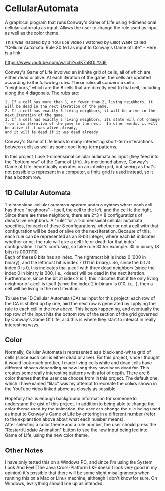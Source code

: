 # CellularAutomata
A graphical program that runs Conway's Game of Life using 1-dimensional cellular automata as input.  Allows the user to change the rule used as input as well as the color theme.

This was inspired by a YouTube video I watched by Elliot Waite called "Cellular Automata: Rule 30 fed as input to Conway's Game of Life" - Here is a link: 

https://www.youtube.com/watch?v=IK7nBOLYzdE

Conway's Game of Life involved an infinite grid of cells, all of which are either dead or alive.  At each iteration of the game, the cells are updated according to the following
rules.  These rules all concern a cell's "neighbors," which are the 8 cells that are directly next to that cell, including along the 4 diagonals.  The rules are: 

    1. If a cell has more than 3, or fewer than 2, living neighbors, it will be dead in the next iteration of the game. 
    2. If a cell has exactly 3 living neighbors, it will be alive in the next iteration of the game. 
    3. If a cell has exactly 2 living neighbors, its state will not change from this iteration of the game to the next.  In other words, it will be alive if it was alive already,
    and it will be dead if it was dead already.  

Conway's Game of Life leads to many interesting short-term interactions between cells as well as some cool long-term patterns.

In this project, I use 1-dimensional cellular automata as input (they feed into the "bottom row" of the Game of Life).  As mentioned above, Conway's Game of Life
theoretically operates on an infinite grid, but seeing as that's not possible to represent in a computer, a finite grid is used instead, so it has a bottom row.  


## 1D Cellular Automata

1-dimensional cellular automata operate under a system where each cell has three "neighbors" - itself, the cell to the left, and the cell to the right.  Since there are three 
neighbors, there are 2^3 = 8 configurations of dead/alive neighbors.  A "rule" for a 1-dimensional cellular automata specifies, for each of these 8 configurations, whether or 
not a cell with that configuration will be dead or alive on the next iteration.  Because of this, each rule can be represented as an 8-bit integer, where each bit indicates
whether or not the rule will give a cell life or death for that index' configuration.  That's confusing, so take rule 30 for example.  30 in binary (8 bits) is 00011110.  
Each of these 8 bits has an index.  The rightmost bit is index 0 (000 in binary), and the leftmost bit is index 7 (111 in binary).  So, since the bit at index 0 is 0, this indicates
that a cell with three dead neighbors (since the index 0 in binary is 000, i.e., <dead><dead><dead) will be dead in the next iteration.  Furthermore, since the bit at index 2 is 1, 
this indicates that if the only living neighbor of a cell is itself (since the index 2 in binary is 010, i.e., <dead><alive><dead>), then a cell will be living in the next 
iteration.

To use the 1D Cellular Automata (CA) as input for this project, each row of the CA is shifted up by one, and the next row is generated by applying the rule to each cell in the
row above.  This keeps happening, and eventually the top row of the input hits the bottom row of the section of the grid governed by Conway's Game Of Life, and this is where
they start to interact in really interesting ways.  

## Color

Normally, Cellular Automata is represented as a black-and-white grid of cells (since each cell is either dead or alive).  For this project, since I thought it would look
much prettier, I made living cells white and dead cells have different shades depending on how long they have been dead for.  This creates some really interesting patterns with
a lot of depth.  There are 6 color themes that the user can choose from in this project.  The default one, which I have named "lilac" was my attempt to recreate the colors
shown in the YouTube video linked above as closely as possible.

Hopefully that is enough background information for someone to understand the gist of this project.  In addition to being able to change the color theme used by the animation,
the user can change the rule being used as input to Conway's Game of Life by entering in a different number (refer to the explanation above about what each number means).  
After selecting a color theme and a rule number, the user should press the "Restart/Update Animation" button to see the new input being fed into Game of Life, using the new
color theme.  

## Other Notes

I have only tested this on a Windows PC, and since I'm using the System Look And Feel (The Java Cross-Platform L&F doesn't look very good in my opinion) it's possible that there
will be some slight misalignments when running this on a Mac or Linux machine, although I don't know for sure.  On Windows, everything should line up as intended.  
